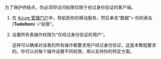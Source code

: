 
为了保护终结点，你必须将访问权限仅限于经过身份验证的客户端。

1. 在 [Azure 管理门户](https://manage.windowsazure.cn/)中，导航到你的移动服务，然后单击“数据”> 你的表名 (**TodoItem**) >“权限”。 

2. 设置所有表操作权限为“仅经过身份验证的用户”。

	 这样可以确保对该表的所有操作都要求用户经过身份验证，这是本教程要求的。你可以对每个操作设置不同权限，用以支持你的特定方案。

<!---HONumber=Mooncake_0118_2016-->